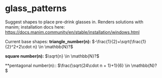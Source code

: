 # glass_patterns
Suggest shapes to place pre-drink glasses in.
Renders solutions with manim; installation docs here: https://docs.manim.community/en/stable/installation/windows.html

Current base shapes:
**triangle_number(n):**
$-\frac{1}{2}+\sqrt{\frac{1}{2}^2+2\cdot n} \in \mathbb{N}?$ 

**square number(n):**
$\sqrt{n} \in \mathbb{N}?$

**pentagonal number(n)::
$\frac{\sqrt{24\cdot n + 1}+1}{6} \in \mathbb{N}?$
